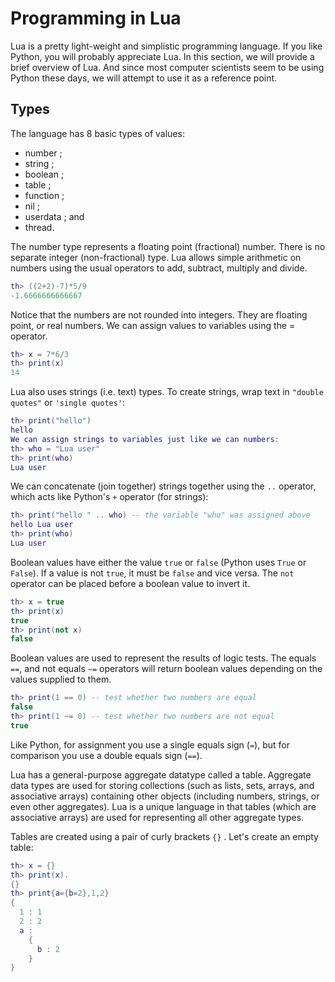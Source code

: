 # Programming in Lua #

Lua is a pretty light-weight and simplistic programming language. If you like Python, you will 
probably appreciate Lua. In this section, we will provide a brief overview of Lua. And since 
most computer scientists seem to be using Python these days, we will attempt to use it as 
a reference point.

## Types ##
The language has 8 basic types of values: 
  
  * number ; 
  * string ; 
  * boolean ; 
  * table ; 
  * function ; 
  * nil ; 
  * userdata ; and
  * thread.
  
The number type represents a floating point (fractional) number. 
There is no separate integer (non-fractional) type. Lua allows simple arithmetic 
on numbers using the usual operators to add, subtract, multiply and divide.

```lua
th> ((2+2)-7)*5/9
-1.6666666666667
```

Notice that the numbers are not rounded into integers. 
They are floating point, or real numbers. 
We can assign values to variables using the = operator.
```lua
th> x = 7*6/3
th> print(x)
14	
```

Lua also uses strings (i.e. text) types. To create strings, wrap text in `"double quotes"` or `'single quotes'`:
```lua
th> print("hello")
hello
We can assign strings to variables just like we can numbers:
th> who = "Lua user"
th> print(who)
Lua user
```
We can concatenate (join together) strings together using the `..` operator, which acts
like Python's `+` operator (for strings):
```lua
th> print("hello " .. who) -- the variable "who" was assigned above
hello Lua user
th> print(who)
Lua user
```

Boolean values have either the value `true` or `false` (Python uses `True` or `False`). 
If a value is not `true`, it must be `false` and vice versa. 
The `not` operator can be placed before a boolean value to invert it.
```lua
th> x = true
th> print(x)
true
th> print(not x)
false
```

Boolean values are used to represent the results of logic tests. 
The equals `==`, and not equals `~=` operators will return boolean 
values depending on the values supplied to them.
```lua
th> print(1 == 0) -- test whether two numbers are equal
false
th> print(1 ~= 0) -- test whether two numbers are not equal
true
```
Like Python, for assignment you use a single equals sign (`=`), 
but for comparison you use a double equals sign (`==`). 

Lua has a general-purpose aggregate datatype called a table. 
Aggregate data types are used for storing collections 
(such as lists, sets, arrays, and associative arrays) containing other objects 
(including numbers, strings, or even other aggregates). 
Lua is a unique language in that tables (which are associative arrays) 
are used for representing all other aggregate types.

Tables are created using a pair of curly brackets `{}` . Let's create an empty table:
```lua
th> x = {}
th> print(x).
{}
th> print{a={b=2},1,2}
{
  1 : 1
  2 : 2
  a : 
    {
      b : 2
    }
}
```
